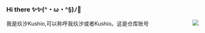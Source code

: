 <!--
**yaolin6666/yaolin6666** is a ✨ _special_ ✨ repository because its `README.md` (this file) appears on your GitHub profile.
-->
### Hi there ✨✨(^・ω・^§)ﾉ🌽
<a href="#">
  <img align="right" src="https://github-readme-stats.vercel.app/api?username=ayayuki6666&show_icons=true&locale=cn" />
</a>  

我是玖汐Kushio,可以称呼我玖汐或者Kushio。这是仓库账号<br/>

